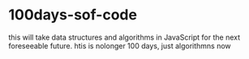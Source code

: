 # 100days-sof-code

this will take data structures and algorithms in JavaScript for the next foreseeable future. htis is nolonger 100 days, just algorithmns now

